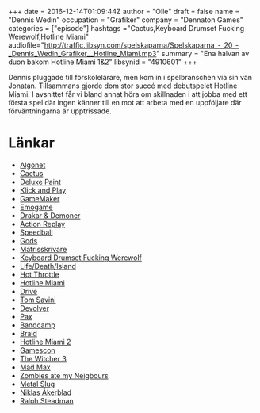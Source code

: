 +++
date = 2016-12-14T01:09:44Z
author = "Olle"
draft = false
name = "Dennis Wedin"
occupation = "Grafiker"
company = "Dennaton Games"
categories = ["episode"]
hashtags ="Cactus,Keyboard Drumset Fucking Werewolf,Hotline Miami"
audiofile="http://traffic.libsyn.com/spelskaparna/Spelskaparna_-_20_-_Dennis_Wedin_Grafiker__Hotline_Miami.mp3"
summary = "Ena halvan av duon bakom Hotline Miami 1&2"
libsynid = "4910601"
+++

Dennis pluggade till förskolelärare, men kom in i spelbranschen via sin
vän Jonatan. Tillsammans gjorde dom stor succé med debutspelet Hotline
Miami. I avsnittet får vi bland annat höra om skillnaden i att jobba med ett första
spel där ingen känner till en mot att arbeta med en uppföljare där
förväntningarna är upptrissade.

# Länkar
* [Algonet](https://sv.wikipedia.org/wiki/Algonet)
* [Cactus](https://sv.wikipedia.org/wiki/Algonet)
* [Deluxe Paint](https://en.wikipedia.org/wiki/Deluxe_Paint)
* [Klick and Play](https://www.youtube.com/watch?v=LUTpumYboDs)
* [GameMaker](http://www.yoyogames.com/gamemaker)
* [Emogame](http://emogame.com/)
* [Drakar & Demoner](http://riotminds.se/vara-spel/drakar-och-demoner-retro/tiden-innan-trudvang/)
* [Action Replay](https://en.wikipedia.org/wiki/Action_Replay)
* [Speedball](https://www.youtube.com/watch?v=Nof7TbvFMC8)
* [Gods](https://www.youtube.com/watch?v=DaKY87e6j0e)
* [Matrisskrivare](https://sv.wikipedia.org/wiki/Matrisskrivare)
* [Keyboard Drumset Fucking Werewolf](https://www.youtube.com/watch?v=G2wpu8gS_18)
* [Life/Death/Island](https://www.youtube.com/watch?v=nscgsszBcVU)
* [Hot Throttle](http://www.adultswim.com/games/web/hot-throttle)
* [Hotline Miami](https://www.youtube.com/watch?v=2n_BinoS1Ug)
* [Drive](https://www.youtube.com/watch?v=KBiOF3y1W0Y)
* [Tom Savini](https://en.wikipedia.org/wiki/Tom_Savini)
* [Devolver](https://www.devolverdigital.com/)
* [Pax](http://www.paxsite.com/)
* [Bandcamp](https://bandcamp.com/)
* [Braid](https://www.youtube.com/watch?v=uqtSKkyJgFM)
* [Hotline Miami 2](https://www.youtube.com/watch?v=Kqr0yUuSiTs)
* [Gamescon](http://www.gamescom-cologne.com/gamescom/index-9.php)
* [The Witcher 3](https://www.youtube.com/watch?v=xt_65k-gv1U)
* [Mad Max](https://www.youtube.com/watch?v=9hDPmTvqob0)
* [Zombies ate my Neigbours](https://www.youtube.com/watch?v=p0tBqLu_yk0)
* [Metal Slug](https://www.youtube.com/watch?v=P_G9rVxMUeY)
* [Niklas Åkerblad](http://elhuervo.tumblr.com/)
* [Ralph Steadman](http://www.ralphsteadman.com/)

